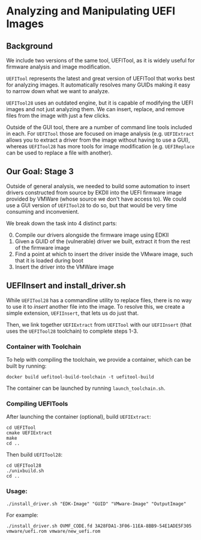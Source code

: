 # Analyzing and Manipulating UEFI Images

## Background
We include two versions of the same tool, UEFITool, as it is widely useful for firmware analysis and image modification.

`UEFITool` represents the latest and great version of UEFITool that works best for analyzing images.
It automatically resolves many GUIDs making it easy to narrow down what we want to analyze. 

`UEFITool28` uses an outdated engine, but it is capable of modifying the UEFI images and not just analyzing them.
We can insert, replace, and remove files from the image with just a few clicks.

Outside of the GUI tool, there are a number of command line tools included in each.
For `UEFITool` those are focused on image analysis (e.g. `UEFIExtract` allows you to extract a driver from the image without having to use a GUI),
whereas `UEFITool28` has more tools for image modification (e.g. `UEFIReplace` can be used to replace a file with another).


## Our Goal: Stage 3
Outside of general analysis, we needed to build some automation to insert drivers constructed from source by EKDII into the UEFI firmware image provided by VMWare (whose source we don't have access to).
We could use a GUI version of `UEFITool28` to do so, but that would be very time consuming and inconvenient.

We break down the task into 4 distinct parts:

0. Compile our drivers alongside the firmware image using EDKII
1. Given a GUID of the (vulnerable) driver we built, extract it from the rest of the firmware image
2. Find a point at which to insert the driver inside the VMware image, such that it is loaded during boot
3. Insert the driver into the VMWare image

## UEFIInsert and install_driver.sh
While `UEFITool28` has a commandline utility to replace files, there is no way to use it to *insert* another file into the image.
To resolve this, we create a simple extension, `UEFIInsert`, that lets us do just that.

Then, we link together `UEFIExtract` from `UEFITool` with our `UEFIInsert` (that uses the `UEFITool28` toolchain) to complete steps 1-3.

### Container with Toolchain
To help with compiling the toolchain, we provide a container, which can be built by running:

```console
docker build uefitool-build-toolchain -t uefitool-build
```

The container can  be launched by running `launch_toolchain.sh`.

### Compiling UEFITools
After launching the container (optional), build `UEFIExtract`:

```console
cd UEFITool
cmake UEFIExtract
make
cd ..
```

Then build `UEFITool28`:
```console
cd UEFITool28
./unixbuild.sh
cd ..
```

### Usage:
`./install_driver.sh "EDK-Image" "GUID" "VMware-Image" "OutputImage"`

For example:
```
./install_driver.sh OVMF_CODE.fd 3A28FDA1-3F06-11EA-8BB9-54E1ADE5F305 vmware/uefi.rom vmware/new_uefi.rom
```
